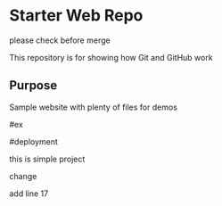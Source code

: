 # Starter Web Repo
please check before merge

This repository is for showing how Git and GitHub work

## Purpose

Sample website with plenty of files for demos

#ex

#deployment

this is simple project

change

add line 17